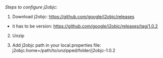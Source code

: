 *Steps to configure j2objc:*
1. Download j2objc:
https://github.com/google/j2objc/releases
- it has to be version: https://github.com/google/j2objc/releases/tag/1.0.2

2. Unzip

3. Add j2objc path in your local.properties file:
j2objc.home=/path/to/unzipped/folder/j2objc-1.0.2